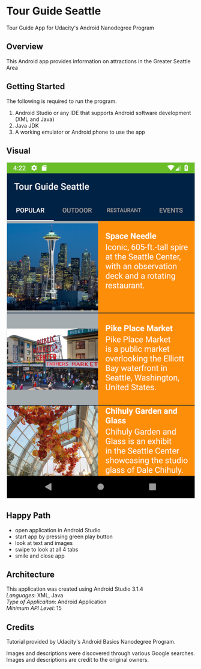 # Tour Guide Seattle
Tour Guide App for Udacity's Android Nanodegree Program

## Overview
This Android app provides information on attractions in the Greater Seattle Area

## Getting Started
The following is required to run the program.
1. Android Studio or any IDE that supports Android software development (XML and Java)
2. Java JDK
3. A working emulator or Android phone to use the app

## Visual
![tour guide](https://github.com/ecaoile/Tour-Guide-Seattle/blob/master/tour-guide-ss1.png)

## Happy Path
 - open application in Android Studio
 - start app by pressing green play button
 - look at text and images
 - swipe to look at all 4 tabs
 - smile and close app

## Architecture
This application was created using Android Studio 3.1.4 <br />
*Languages*: XML, Java<br />
*Type of Applicaiton*: Android Application <br />
*Minimum API Level*: 15 <br/>

## Credits
Tutorial provided by Udacity's Android Basics Nanodegree Program.

Images and descriptions were discovered through various Google searches. Images and descriptions are credit to the original owners.
